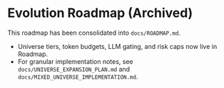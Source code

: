 # Evolution Roadmap (Archived)

This roadmap has been consolidated into `docs/ROADMAP.md`.

- Universe tiers, token budgets, LLM gating, and risk caps now live in Roadmap.
- For granular implementation notes, see `docs/UNIVERSE_EXPANSION_PLAN.md` and `docs/MIXED_UNIVERSE_IMPLEMENTATION.md`.

